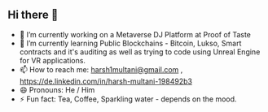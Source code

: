 ## Hi there 👋



- 🔭 I’m currently working on a Metaverse DJ Platform at Proof of Taste
- 🌱 I’m currently learning Public Blockchains - Bitcoin, Lukso, Smart contracts and it's auditing as well as trying to code using Unreal Engine for VR applications.
- 📫 How to reach me: harsh1multani@gmail.com , https://de.linkedin.com/in/harsh-multani-198492b3
- 😄 Pronouns: He / Him
- ⚡ Fun fact: Tea, Coffee, Sparkling water - depends on the mood.

